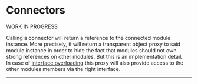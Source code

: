 
# Connectors

WORK IN PROGRESS

Calling a connector will return a reference to the connected module instance. More precisely, it 
will return a transparent object proxy to said module instance in order to hide the fact that 
modules should not own strong references on other modules. But this is an implementation detail.  
In case of [interface overloading](../404.md) this proxy will also provide access to the other 
modules members via the right interface. 


---

